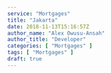 ```yaml
---
service: "Mortgages"
title: "Jakarta"
date: 2018-11-13T15:16:57Z
author_name: "Alex Owusu-Ansah"
author_title: "Developer"
categories: [ "Mortgages" ]
tags: [ "Mortgages" ]
draft: true
---
```

